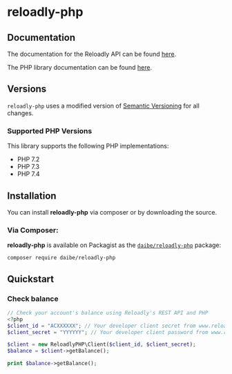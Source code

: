 # reloadly-php

## Documentation

The documentation for the Reloadly API can be found [here][apidocs].

The PHP library documentation can be found [here][libdocs].

## Versions

`reloadly-php` uses a modified version of [Semantic Versioning](https://semver.org) for all changes. 

### Supported PHP Versions

This library supports the following PHP implementations:

* PHP 7.2
* PHP 7.3
* PHP 7.4

## Installation

You can install **reloadly-php** via composer or by downloading the source.

### Via Composer:

**reloadly-php** is available on Packagist as the
[`daibe/reloadly-php`](https://packagist.org/packages/daibe/reloadly-php) package:

```
composer require daibe/reloadly-php
```

## Quickstart

### Check balance

```php
// Check your account's balance using Reloadly's REST API and PHP
<?php
$client_id = "ACXXXXXX"; // Your developer client secret from www.reloadly.com/dashboard
$client_secret = "YYYYYY"; // Your developer client password from www.reloadly.com/dashboard

$client = new ReloadlyPHP\Client($client_id, $client_secret);
$balance = $client->getBalance();

print $balance->getBalance();
```


[apidocs]: https://developers.reloadly.com/
[libdocs]: https://daibe.github.io/reloadly-php